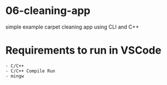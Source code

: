 # 06-cleaning-app
simple example carpet cleaning app using CLI and C++

# Requirements to run in VSCode
    - C/C++
    - C/C++ Compile Run
    - mingw
